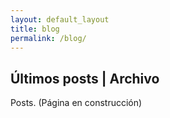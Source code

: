 ```yaml
---
layout: default_layout
title: blog
permalink: /blog/
---
```


## Últimos posts | Archivo
Posts. (Página en construcción)

